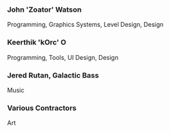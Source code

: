 ### John 'Zoator' Watson
Programming, Graphics Systems, Level Design, Design

### Keerthik 'kOrc' O
Programming, Tools, UI Design, Design

### Jered Rutan, Galactic Bass
Music

### Various Contractors
Art